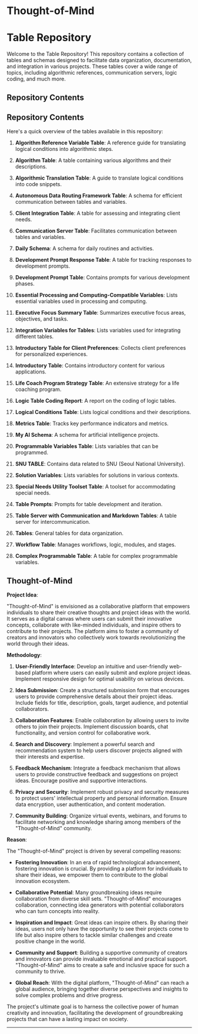 # Thought-of-Mind

# Table Repository

Welcome to the Table Repository! This repository contains a collection of tables and schemas designed to facilitate data organization, documentation, and integration in various projects. These tables cover a wide range of topics, including algorithmic references, communication servers, logic coding, and much more.

## Repository Contents


## Repository Contents

Here's a quick overview of the tables available in this repository:

1. **Algorithm Reference Variable Table**: A reference guide for translating logical conditions into algorithmic steps.

2. **Algorithm Table**: A table containing various algorithms and their descriptions.

3. **Algorithmic Translation Table**: A guide to translate logical conditions into code snippets.

4. **Autonomous Data Routing Framework Table**: A schema for efficient communication between tables and variables.

5. **Client Integration Table**: A table for assessing and integrating client needs.

6. **Communication Server Table**: Facilitates communication between tables and variables.

7. **Daily Schema**: A schema for daily routines and activities.

8. **Development Prompt Response Table**: A table for tracking responses to development prompts.

9. **Development Prompt Table**: Contains prompts for various development phases.

10. **Essential Processing and Computing-Compatible Variables**: Lists essential variables used in processing and computing.

11. **Executive Focus Summary Table**: Summarizes executive focus areas, objectives, and tasks.

12. **Integration Variables for Tables**: Lists variables used for integrating different tables.

13. **Introductory Table for Client Preferences**: Collects client preferences for personalized experiences.

14. **Introductory Table**: Contains introductory content for various applications.

15. **Life Coach Program Strategy Table**: An extensive strategy for a life coaching program.

16. **Logic Table Coding Report**: A report on the coding of logic tables.

17. **Logical Conditions Table**: Lists logical conditions and their descriptions.

18. **Metrics Table**: Tracks key performance indicators and metrics.

19. **My AI Schema**: A schema for artificial intelligence projects.

20. **Programmable Variables Table**: Lists variables that can be programmed.

21. **SNU TABLE**: Contains data related to SNU (Seoul National University).

22. **Solution Variables**: Lists variables for solutions in various contexts.

23. **Special Needs Utility Toolset Table**: A toolset for accommodating special needs.

24. **Table Prompts**: Prompts for table development and iteration.

25. **Table Server with Communication and Markdown Tables**: A table server for intercommunication.

26. **Tables**: General tables for data organization.

27. **Workflow Table**: Manages workflows, logic, modules, and stages.

28. **Complex Programmable Table**: A table for complex programmable variables.

## Thought-of-Mind

**Project Idea**: 

"Thought-of-Mind" is envisioned as a collaborative platform that empowers individuals to share their creative thoughts and project ideas with the world. It serves as a digital canvas where users can submit their innovative concepts, collaborate with like-minded individuals, and inspire others to contribute to their projects. The platform aims to foster a community of creators and innovators who collectively work towards revolutionizing the world through their ideas.

**Methodology**:

1. **User-Friendly Interface**: Develop an intuitive and user-friendly web-based platform where users can easily submit and explore project ideas. Implement responsive design for optimal usability on various devices.

2. **Idea Submission**: Create a structured submission form that encourages users to provide comprehensive details about their project ideas. Include fields for title, description, goals, target audience, and potential collaborators.

3. **Collaboration Features**: Enable collaboration by allowing users to invite others to join their projects. Implement discussion boards, chat functionality, and version control for collaborative work.

4. **Search and Discovery**: Implement a powerful search and recommendation system to help users discover projects aligned with their interests and expertise.

5. **Feedback Mechanism**: Integrate a feedback mechanism that allows users to provide constructive feedback and suggestions on project ideas. Encourage positive and supportive interactions.

6. **Privacy and Security**: Implement robust privacy and security measures to protect users' intellectual property and personal information. Ensure data encryption, user authentication, and content moderation.

7. **Community Building**: Organize virtual events, webinars, and forums to facilitate networking and knowledge sharing among members of the "Thought-of-Mind" community.

**Reason**:

The "Thought-of-Mind" project is driven by several compelling reasons:

- **Fostering Innovation**: In an era of rapid technological advancement, fostering innovation is crucial. By providing a platform for individuals to share their ideas, we empower them to contribute to the global innovation ecosystem.

- **Collaborative Potential**: Many groundbreaking ideas require collaboration from diverse skill sets. "Thought-of-Mind" encourages collaboration, connecting idea generators with potential collaborators who can turn concepts into reality.

- **Inspiration and Impact**: Great ideas can inspire others. By sharing their ideas, users not only have the opportunity to see their projects come to life but also inspire others to tackle similar challenges and create positive change in the world.

- **Community and Support**: Building a supportive community of creators and innovators can provide invaluable emotional and practical support. "Thought-of-Mind" aims to create a safe and inclusive space for such a community to thrive.

- **Global Reach**: With the digital platform, "Thought-of-Mind" can reach a global audience, bringing together diverse perspectives and insights to solve complex problems and drive progress.

The project's ultimate goal is to harness the collective power of human creativity and innovation, facilitating the development of groundbreaking projects that can have a lasting impact on society.

---
